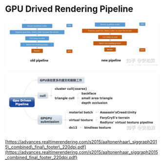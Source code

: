 # GPU Drived Rendering Pipeline

![gpu driven pipeline&#x4E0E;old pipeline&#x533A;&#x522B;](../../.gitbook/assets/image%20%28229%29.png)

![](../../.gitbook/assets/image%20%28228%29.png)

[https://advances.realtimerendering.com/s2015/aaltonenhaar\_siggraph2015\_combined\_final\_footer\_220dpi.pdf](https://advances.realtimerendering.com/s2015/aaltonenhaar_siggraph2015_combined_final_footer_220dpi.pdf)

